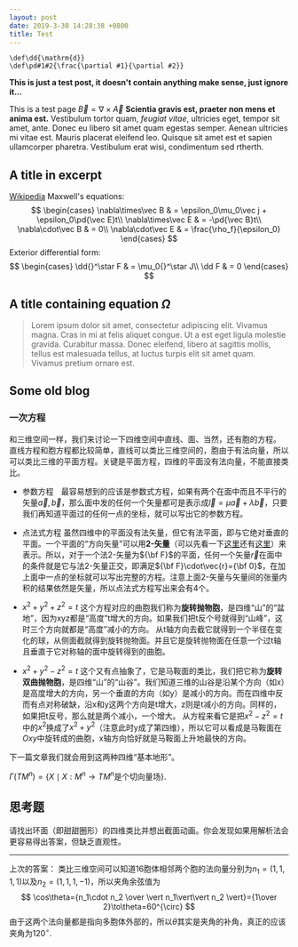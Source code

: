 ```yaml
---
layout: post
date: 2019-3-30 14:28:38 +0800
title: Test
---
```

```mathjax-defs
\def\dd{\mathrm{d}}
\def\pd#1#2{\frac{\partial #1}{\partial #2}}
```
**This is just a test post, it doesn't contain anything make sense, just ignore it...**

This is a test page $\vec B = \nabla\times\vec A$ **Scientia gravis est, praeter non mens et anima est.** Vestibulum tortor quam, *feugiat vitae*, ultricies eget, tempor sit amet, ante. Donec eu libero sit amet quam egestas semper. Aenean ultricies mi vitae est. Mauris placerat eleifend leo. Quisque sit amet est et sapien ullamcorper pharetra. Vestibulum erat wisi, condimentum sed rtherth.

<!-- more -->
## A title in excerpt

[Wikipedia](https://wikipedia.com)
Maxwell's equations:
$$
\begin{cases}
    \nabla\times\vec B & = \epsilon_0\mu_0\vec j + \epsilon_0\pd{\vec E}t\\
    \nabla\times\vec E & = -\pd{\vec B}t\\
    \nabla\cdot\vec B & = 0\\
    \nabla\cdot\vec E & = \frac{\rho_f}{\epsilon_0}
\end{cases}
$$
Exterior differential form:
$$
\begin{cases}
    \dd{}^\star F & = \mu_0{}^\star J\\
    \dd F & = 0
\end{cases}
$$

## A title containing equation $\Omega$
> Lorem ipsum dolor sit amet, consectetur adipiscing elit. Vivamus magna. Cras in mi at felis aliquet congue. Ut a est eget ligula molestie gravida. Curabitur massa. Donec eleifend, libero at sagittis mollis, tellus est malesuada tellus, at luctus turpis elit sit amet quam. Vivamus pretium ornare est.

<GithubImage src="hkm" />

<![CDATA[]]>

## Some old blog
### 一次方程
和三维空间一样，我们来讨论一下四维空间中直线、面、当然，还有胞的方程。
直线方程和胞方程都比较简单，直线可以类比三维空间的，胞由于有法向量，所以可以类比三维的平面方程。关键是平面方程，四维的平面没有法向量，不能直接类比。
* 参数方程　最容易想到的应该是参数式方程，如果有两个在面中而且不平行的矢量$\vec{a},\vec{b}$，那么面中发的任何一个矢量都可是表示成$\vec{l}=\mu\vec{a}+\lambda\vec{b}$，只要我们再知道平面过的任何一点的坐标，就可以写出它的参数方程。
* 点法式方程 虽然四维中的平面没有法矢量，但它有法平面，即与它绝对垂直的平面。一个平面的“方向矢量”可以用**2-矢量**（可以先看一下[这里](http://wxyhly.github.io/2016/04/16/bivector4ds/)还有[这里](/2016/04/21/axial-vectors/)）来表示。所以，对于一个法2-矢量为${\bf F}$的平面，任何一个矢量$\vec{r}$在面中的条件就是它与法2-矢量正交，即满足${\bf F}\cdot\vec{r}={\bf 0}$，在加上面中一点的坐标就可以写出完整的方程。注意上面2-矢量与矢量间的张量内积的结果依然是矢量，所以点法式方程写出来会有4个。

* $x^2+y^2+z^2=t$
这个方程对应的曲胞我们称为**旋转抛物胞**，是四维“山”的“盆地”，因为xyz都是“高度”t增大的方向。如果我们把t反个号就得到“山峰”，这时三个方向就都是“高度”减小的方向。
从t轴方向去截它就得到一个半径在变化的球，从侧面截就得到旋转抛物面。并且它是旋转抛物面在任意一个过t轴且垂直于它对称轴的面中旋转得到的曲胞。
* $x^2+y^2-z^2=t$
这个又有点抽象了，它是马鞍面的类比，我们把它称为**旋转双曲抛物胞**，是四维“山”的“山谷”。我们知道三维的山谷是沿某个方向（如x）是高度增大的方向，另一个垂直的方向（如y）是减小的方向。而在四维中反而有点对称破缺，沿x和y这两个方向是t增大，z则是t减小的方向。同样的，如果把t反号，那么就是两个减小，一个增大。
从方程来看它是把$x^2-z^2=t$中的$x^2$换成了$x^2+y^2$（注意此时y成了第四维），所以它可以看成是马鞍面在$Oxy$中旋转成的曲胞，x轴方向恰好就是马鞍面上升地最快的方向。


下一篇文章我们就会用到这两种四维“基本地形”。

$\Gamma\left(TM^n\right) = \left\{X\mid X:M^n\to TM^n \text{是个切向量场}\right\}.$

## 思考题
请找出环面（即甜甜圈形）的四维类比并想出截面动画。你会发现如果用解析法会更容易得出答案，但缺乏直观性。
***
上次的答案：
类比三维空间可以知道16胞体相邻两个胞的法向量分别为$n_{1}=(1,1,1,1)$以及$n_{2}=(1,1,1,-1)$，所以夹角余弦值为
$$
\cos\theta={n_1\cdot n_2 \over \vert n_1\vert\vert n_2 \vert}={1\over 2}\to\theta=60^{\circ}
$$
由于这两个法向量都是指向多胞体外部的，所以$\theta$其实是夹角的补角，真正的应该夹角为$120^{\circ}$.

